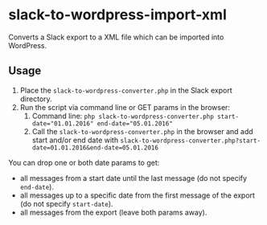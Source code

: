 # slack-to-wordpress-import-xml
Converts a Slack export to a XML file which can be imported into WordPress.

## Usage

1. Place the `slack-to-wordpress-converter.php` in the Slack export directory.
2. Run the script via command line or GET params in the browser:
    1. Command line: `php slack-to-wordpress-converter.php start-date="01.01.2016" end-date="05.01.2016"`
    2. Call the `slack-to-wordpress-converter.php` in the browser and add start and/or end date with `slack-to-wordpress-converter.php?start-date=01.01.2016&end-date=05.01.2016`

You can drop one or both date params to get:
- all messages from a start date until the last message (do not specify `end-date`).
- all messages up to a specific date from the first message of the export (do not specify `start-date`).
- all messages from the export (leave both params away).